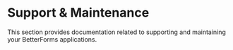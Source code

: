 # Support & Maintenance

This section provides documentation related to supporting and maintaining your BetterForms applications. 